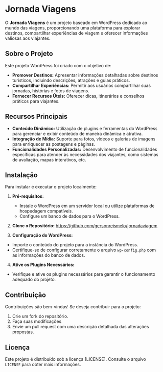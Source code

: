 # Jornada Viagens

O **Jornada Viagens** é um projeto baseado em WordPress dedicado ao mundo das viagens, proporcionando uma plataforma para explorar destinos, compartilhar experiências de viagem e oferecer informações valiosas aos viajantes.

## Sobre o Projeto

Este projeto WordPress foi criado com o objetivo de:

- **Promover Destinos:** Apresentar informações detalhadas sobre destinos turísticos, incluindo descrições, atrações e guias práticos.
- **Compartilhar Experiências:** Permitir aos usuários compartilhar suas jornadas, histórias e fotos de viagens.
- **Fornecer Recursos Úteis:** Oferecer dicas, itinerários e conselhos práticos para viajantes.

## Recursos Principais

- **Conteúdo Dinâmico:** Utilização de plugins e ferramentas do WordPress para gerenciar e exibir conteúdo de maneira dinâmica e atrativa.
- **Integração de Mídia:** Suporte para fotos, vídeos e galerias de imagens para enriquecer as postagens e páginas.
- **Funcionalidades Personalizadas:** Desenvolvimento de funcionalidades específicas para atender às necessidades dos viajantes, como sistemas de avaliação, mapas interativos, etc.

## Instalação

Para instalar e executar o projeto localmente:

1. **Pré-requisitos:**
   - Instale o WordPress em um servidor local ou utilize plataformas de hospedagem compatíveis.
   - Configure um banco de dados para o WordPress.

2. **Clone o Repositório:**
https://github.com/gersonreismelo/jornadaviagem

3. **Configuração do WordPress:**
- Importe o conteúdo do projeto para a instância do WordPress.
- Certifique-se de configurar corretamente o arquivo `wp-config.php` com as informações do banco de dados.

4. **Ative os Plugins Necessários:**
- Verifique e ative os plugins necessários para garantir o funcionamento adequado do projeto.

## Contribuição

Contribuições são bem-vindas! Se deseja contribuir para o projeto:

1. Crie um fork do repositório.
2. Faça suas modificações.
3. Envie um pull request com uma descrição detalhada das alterações propostas.

## Licença

Este projeto é distribuído sob a licença [LICENSE]. Consulte o arquivo `LICENSE` para obter mais informações.
